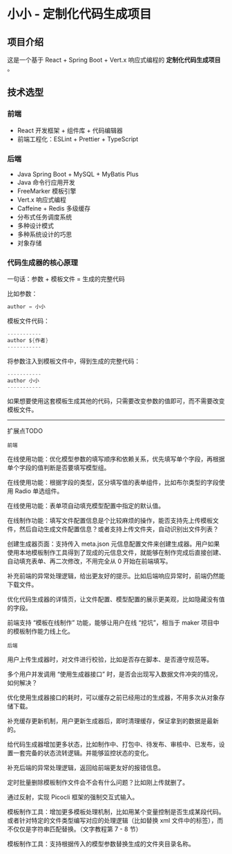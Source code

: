# 小小 - 定制化代码生成项目

## 项目介绍

这是一个基于 React + Spring Boot + Vert.x 响应式编程的 **定制化代码生成项目** 。

## 技术选型

### 前端

- React 开发框架 + 组件库 + 代码编辑器
- 前端工程化：ESLint + Prettier + TypeScript

### 后端

- Java Spring Boot + MySQL + MyBatis Plus
- Java 命令行应用开发
- FreeMarker 模板引擎
- Vert.x 响应式编程
- Caffeine + Redis 多级缓存
- 分布式任务调度系统
- 多种设计模式
- 多种系统设计的巧思
- 对象存储

### 代码生成器的核心原理

一句话：参数 + 模板文件 = 生成的完整代码

比如参数：

```java
author = 小小
```

模板文件代码：

```java
-----------
author ${作者}
-----------
```

将参数注入到模板文件中，得到生成的完整代码：

```java
-----------
author 小小
-----------
```

如果想要使用这套模板生成其他的代码，只需要改变参数的值即可，而不需要改变模板文件。

------

扩展点TODO

```前端```

在线使用功能：优化模型参数的填写顺序和依赖关系，优先填写单个字段，再根据单个字段的值判断是否要填写模型组。

在线使用功能：根据字段的类型，区分填写值的表单组件，比如布尔类型的字段使用 Radio 单选组件。

在线使用功能：表单项自动填充模型配置中指定的默认值。

在线制作功能：填写文件配置信息是个比较麻烦的操作，能否支持先上传模板文件，然后自动生成文件配置信息？或者支持上传文件夹，自动识别出文件列表？

创建生成器页面：支持传入 meta.json 元信息配置文件来创建生成器。用户如果使用本地模板制作工具得到了现成的元信息文件，就能够在制作完成后直接创建、自动填充表单、再二次修改，不用完全从 0 开始在前端填写。

补充前端的异常处理逻辑，给出更友好的提示。比如后端响应异常时，前端仍然能下载文件。

优化代码生成器的详情页，让文件配置、模型配置的展示更美观，比如隐藏没有值的字段。

前端支持 “模板在线制作” 功能，能够让用户在线 “挖坑”，相当于 maker 项目中的模板制作能力线上化。

```后端```

用户上传生成器时，对文件进行校验，比如是否存在脚本、是否遵守规范等。

多个用户并发调用 “使用生成器接口” 时，是否会出现写入数据文件冲突的情况，如何解决？

优化使用生成器接口的耗时，可以缓存之前已经用过的生成器，不用多次从对象存储下载。

补充缓存更新机制，用户更新生成器后，即时清理缓存，保证拿到的数据是最新的。

给代码生成器增加更多状态，比如制作中、打包中、待发布、审核中、已发布，设置一套完备的状态流转逻辑。并能够监控状态的变化。

补充后端的异常处理逻辑，返回给前端更友好的报错信息。

定时批量删除模板制作文件会不会有什么问题？比如刚上传就删了。

通过反射，实现 Picocli 框架的强制交互式输入。

模板制作工具：增加更多模板处理机制，比如用某个变量控制是否生成某段代码。或者针对特定的文件类型编写对应的处理逻辑（比如替换 xml 文件中的标签），而不仅仅是字符串匹配替换。（文字教程第 7 - 8 节）

模板制作工具：支持根据传入的模型参数替换生成的文件夹目录名称。
